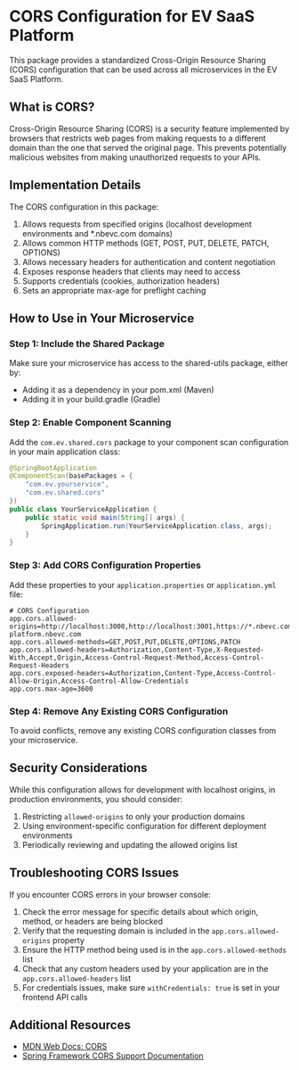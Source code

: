 # CORS Configuration for EV SaaS Platform

This package provides a standardized Cross-Origin Resource Sharing (CORS) configuration that can be used across all microservices in the EV SaaS Platform.

## What is CORS?

Cross-Origin Resource Sharing (CORS) is a security feature implemented by browsers that restricts web pages from making requests to a different domain than the one that served the original page. This prevents potentially malicious websites from making unauthorized requests to your APIs.

## Implementation Details

The CORS configuration in this package:

1. Allows requests from specified origins (localhost development environments and *.nbevc.com domains)
2. Allows common HTTP methods (GET, POST, PUT, DELETE, PATCH, OPTIONS)
3. Allows necessary headers for authentication and content negotiation
4. Exposes response headers that clients may need to access
5. Supports credentials (cookies, authorization headers)
6. Sets an appropriate max-age for preflight caching

## How to Use in Your Microservice

### Step 1: Include the Shared Package

Make sure your microservice has access to the shared-utils package, either by:

- Adding it as a dependency in your pom.xml (Maven)
- Adding it in your build.gradle (Gradle)

### Step 2: Enable Component Scanning

Add the `com.ev.shared.cors` package to your component scan configuration in your main application class:

```java
@SpringBootApplication
@ComponentScan(basePackages = {
    "com.ev.yourservice",
    "com.ev.shared.cors"
})
public class YourServiceApplication {
    public static void main(String[] args) {
        SpringApplication.run(YourServiceApplication.class, args);
    }
}
```

### Step 3: Add CORS Configuration Properties

Add these properties to your `application.properties` or `application.yml` file:

```properties
# CORS Configuration
app.cors.allowed-origins=http://localhost:3000,http://localhost:3001,https://*.nbevc.com,https://*.ev-platform.nbevc.com
app.cors.allowed-methods=GET,POST,PUT,DELETE,OPTIONS,PATCH
app.cors.allowed-headers=Authorization,Content-Type,X-Requested-With,Accept,Origin,Access-Control-Request-Method,Access-Control-Request-Headers
app.cors.exposed-headers=Authorization,Content-Type,Access-Control-Allow-Origin,Access-Control-Allow-Credentials
app.cors.max-age=3600
```

### Step 4: Remove Any Existing CORS Configuration

To avoid conflicts, remove any existing CORS configuration classes from your microservice.

## Security Considerations

While this configuration allows for development with localhost origins, in production environments, you should consider:

1. Restricting `allowed-origins` to only your production domains
2. Using environment-specific configuration for different deployment environments
3. Periodically reviewing and updating the allowed origins list

## Troubleshooting CORS Issues

If you encounter CORS errors in your browser console:

1. Check the error message for specific details about which origin, method, or headers are being blocked
2. Verify that the requesting domain is included in the `app.cors.allowed-origins` property
3. Ensure the HTTP method being used is in the `app.cors.allowed-methods` list
4. Check that any custom headers used by your application are in the `app.cors.allowed-headers` list
5. For credentials issues, make sure `withCredentials: true` is set in your frontend API calls

## Additional Resources

- [MDN Web Docs: CORS](https://developer.mozilla.org/en-US/docs/Web/HTTP/CORS)
- [Spring Framework CORS Support Documentation](https://docs.spring.io/spring-framework/docs/current/reference/html/web.html#mvc-cors) 